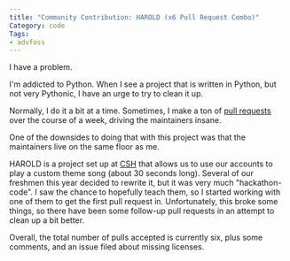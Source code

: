 ```yaml
---
title: "Community Contribution: HAROLD (x6 Pull Request Combo)"
Category: code
Tags:
- advfoss
---
```


I have a problem.

I'm addicted to Python. When I see a project that is written in Python, but not very Pythonic, I have an urge to try to clean it up.

Normally, I do it a bit at a time. Sometimes, I make a ton of [pull requests] over the course of a week, driving the maintainers insane.

One of the downsides to doing that with this project was that the maintainers live on the same floor as me.

HAROLD is a project set up at [CSH] that allows us to use our accounts to play a custom theme song (about 30 seconds long). Several of our freshmen this year decided to rewrite it, but it was very much "hackathon-code". I saw the chance to hopefully teach them, so I started working with one of them to get the first pull request in. Unfortunately, this broke some things, so there have been some follow-up pull requests in an attempt to clean up a bit better.

Overall, the total number of pulls accepted is currently six, plus some comments, and an issue filed about missing licenses.

[pull requests]: https://github.com/speakerbug/Harold/pulls?q=is%3Apr+author%3Amsoucy
[CSH]: http://csh.rit.edu
